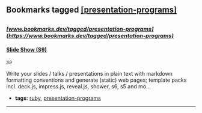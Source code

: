 ## Bookmarks tagged [[presentation-programs]](https://www.bookmarks.dev/search?q=[presentation-programs])

_<sup><sup>[www.bookmarks.dev/tagged/presentation-programs](https://www.bookmarks.dev/tagged/presentation-programs)</sup></sup>_
---
#### [Slide Show (S9)](S9)
_<sup>S9</sup>_

Write your slides / talks / presentations in plain text with markdown formatting conventions and generate (static) web pages; template packs incl. deck.js, impress.js, reveal.js, shower, s6, s5 and mo...
* **tags**: [ruby](../tagged/ruby.md), [presentation-programs](../tagged/presentation-programs.md)
---
